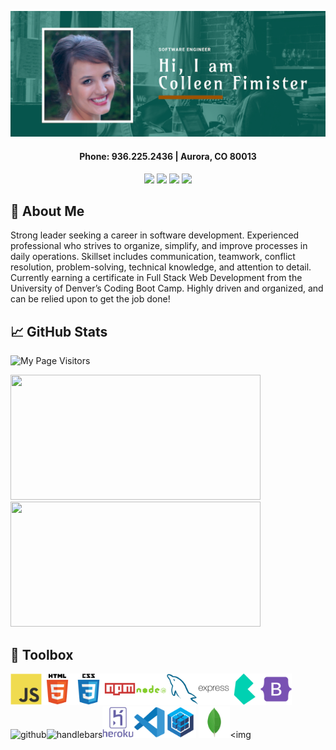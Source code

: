 <div align="center">

![1](images/green.png)

#### Phone: 936.225.2436 | Aurora, CO 80013

<a href="https://carlincb.github.io/Portfolio/" target="_blank" alt="Portfolio"><img src="https://img.shields.io/badge/Portfolio-008080?style=for-the-badge&logo=portfolio-95&logoColor=white"></a>
<a href="https://www.linkedin.com/in/colleen-fimister" target="_blank" alt="LinkedIn"><img src="https://img.shields.io/badge/LinkedIn-0077B5?style=for-the-badge&logo=linkedin&logoColor=white"></a>
<a href="https://drive.google.com/file/d/1ztAgRfTR8d_0xE9TAfswTxmJVcmkJT0V/view?usp=sharing" target="_blank" alt="Resume"><img src="https://img.shields.io/badge/Resume-12100E?style=for-the-badge&logo=resume&logoColor=white"></a>
<a href="mailto:carlin.colleen@gmail.com" target="_blank" alt="Gmail"><img src="https://img.shields.io/badge/Gmail-D14836?style=for-the-badge&logo=gmail&logoColor=white"></a>

</div>

## 📝 About Me

Strong leader seeking a career in software development. Experienced professional who strives to organize, simplify, and improve processes in daily operations. Skillset includes communication, teamwork, conflict resolution, problem-solving, technical knowledge, and attention to detail. Currently earning a certificate in Full Stack Web Development from the University of Denver’s Coding Boot Camp. Highly driven and organized, and can be relied upon to get the job done!

## &#x1f4c8; GitHub Stats

![My Page Visitors](https://visitor-badge.glitch.me/badge?page_id=carlincb.visitor-badge&left_color=blue&right_color=gray&left_text=My%20Page%20Visitors)

<p>
  <img width="400em" height="200em" src="https://github-readme-stats.vercel.app/api?username=carlincb&theme=cobalt"/>
  <img width="400em" height="200em" src="https://github-readme-stats.vercel.app/api/top-langs/?username=carlincb&layout=compact&theme=cobalt&langs_count=8"/>
</p>

## 🧰 Toolbox

<img src="https://github.com/devicons/devicon/blob/master/icons/javascript/javascript-original.svg" alt="CSS Logo" width="50" height="50"/><img src="https://github.com/devicons/devicon/blob/master/icons/html5/html5-original-wordmark.svg" alt="html5" width="50" height="50"/><img src="https://github.com/devicons/devicon/blob/master/icons/css3/css3-original-wordmark.svg" alt="CSS Logo" width="50" height="50"/><img src="https://github.com/devicons/devicon/blob/master/icons/npm/npm-original-wordmark.svg" alt="npm" width="50" height="50"/><img src="https://github.com/devicons/devicon/blob/master/icons/nodejs/nodejs-plain-wordmark.svg" alt="node" width="50" height="50"/><img src="https://github.com/devicons/devicon/blob/master/icons/mysql/mysql-plain.svg" alt="mysql" width="50" height="50"/><img src="https://github.com/devicons/devicon/blob/master/icons/express/express-original-wordmark.svg" alt="express" width="50" height="50"/><img src="https://github.com/devicons/devicon/blob/master/icons/bulma/bulma-plain.svg" alt="bulma" width="50" height="50"/><img src="https://github.com/devicons/devicon/blob/master/icons/bootstrap/bootstrap-plain.svg" alt="bootstrap" width="50" height="50"/><img src="https://iconape.com/wp-content/files/ei/11536/png/github-square.png" alt="github" width="50" height="50"/><img src="https://encrypted-tbn0.gstatic.com/images?q=tbn:ANd9GcSPXk9yRdL4JpgeWD5ebNDhzNP-mUTHLZ61z-ou0PnO1Tt62zzPo57MZ9TngnLjg68OZ0w&usqp=CAU" alt="handlebars" width="50" height="50"/><img src="https://github.com/devicons/devicon/blob/master/icons/heroku/heroku-original-wordmark.svg" alt="heroku" width="50" height="50"/><img src="https://github.com/devicons/devicon/blob/master/icons/vscode/vscode-original.svg" alt="vscode" width="50" height="50"/><img src="https://raw.githubusercontent.com/devicons/devicon/9f4f5cdb393299a81125eb5127929ea7bfe42889/icons/sequelize/sequelize-original.svg" alt="Sequelize logo" width="50" height="50"> <img src="https://github.com/devicons/devicon/blob/master/icons/mongodb/mongodb-original.svg" alt="mongodb" width="50" height="50"/><img
